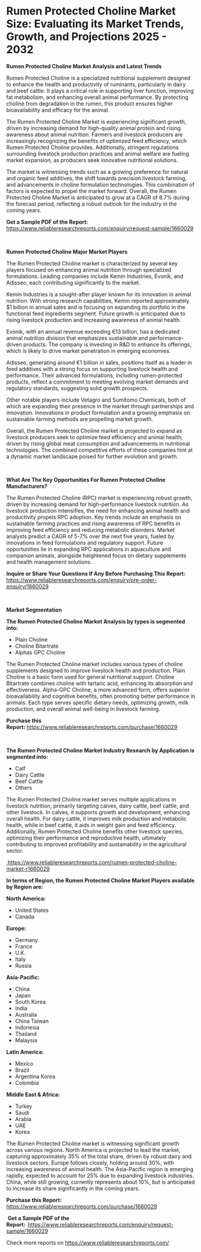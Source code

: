 <p><h1>Rumen Protected Choline Market Size: Evaluating its Market Trends, Growth, and Projections 2025 - 2032</h1></p><p><strong>Rumen Protected Choline Market Analysis and Latest Trends</strong></p>
<p><p>Rumen Protected Choline is a specialized nutritional supplement designed to enhance the health and productivity of ruminants, particularly in dairy and beef cattle. It plays a critical role in supporting liver function, improving fat metabolism, and enhancing overall animal performance. By protecting choline from degradation in the rumen, this product ensures higher bioavailability and efficacy for the animal.</p><p>The Rumen Protected Choline Market is experiencing significant growth, driven by increasing demand for high-quality animal protein and rising awareness about animal nutrition. Farmers and livestock producers are increasingly recognizing the benefits of optimized feed efficiency, which Rumen Protected Choline provides. Additionally, stringent regulations surrounding livestock production practices and animal welfare are fueling market expansion, as producers seek innovative nutritional solutions.</p><p>The market is witnessing trends such as a growing preference for natural and organic feed additives, the shift towards precision livestock farming, and advancements in choline formulation technologies. This combination of factors is expected to propel the market forward. Overall, the Rumen Protected Choline Market is anticipated to grow at a CAGR of 8.7% during the forecast period, reflecting a robust outlook for the industry in the coming years.</p></p>
<p><strong>Get a Sample PDF of the Report:&nbsp;</strong> <a href="https://www.reliableresearchreports.com/enquiry/request-sample/1660029?utm_campaign=3020&utm_medium=2&utm_source=Github&utm_content=ia&utm_term=30032025&utm_id=rumen-protected-choline">https://www.reliableresearchreports.com/enquiry/request-sample/1660029</a></p>
<p>&nbsp;</p>
<p><strong>Rumen Protected Choline Major Market Players</strong></p>
<p><p>The Rumen Protected Choline market is characterized by several key players focused on enhancing animal nutrition through specialized formulations. Leading companies include Kemin Industries, Evonik, and Adisseo, each contributing significantly to the market.</p><p>Kemin Industries is a sought-after player known for its innovation in animal nutrition. With strong research capabilities, Kemin reported approximately $1 billion in annual sales and is focusing on expanding its portfolio in the functional feed ingredients segment. Future growth is anticipated due to rising livestock production and increasing awareness of animal health.</p><p>Evonik, with an annual revenue exceeding €13 billion, has a dedicated animal nutrition division that emphasizes sustainable and performance-driven products. The company is investing in R&D to enhance its offerings, which is likely to drive market penetration in emerging economies.</p><p>Adisseo, generating around €1 billion in sales, positions itself as a leader in feed additives with a strong focus on supporting livestock health and performance. Their advanced formulations, including rumen-protected products, reflect a commitment to meeting evolving market demands and regulatory standards, suggesting solid growth prospects.</p><p>Other notable players include Vetagro and Sumitomo Chemicals, both of which are expanding their presence in the market through partnerships and innovation. Innovations in product formulation and a growing emphasis on sustainable farming methods are propelling market growth. </p><p>Overall, the Rumen Protected Choline market is projected to expand as livestock producers seek to optimize feed efficiency and animal health, driven by rising global meat consumption and advancements in nutritional technologies. The combined competitive efforts of these companies hint at a dynamic market landscape poised for further evolution and growth.</p></p>
<p>&nbsp;</p>
<p><strong>What Are The Key Opportunities For Rumen Protected Choline Manufacturers?</strong></p>
<p><p>The Rumen Protected Choline (RPC) market is experiencing robust growth, driven by increasing demand for high-performance livestock nutrition. As livestock production intensifies, the need for enhancing animal health and productivity propels RPC adoption. Key trends include an emphasis on sustainable farming practices and rising awareness of RPC benefits in improving feed efficiency and reducing metabolic disorders. Market analysts predict a CAGR of 5-7% over the next five years, fueled by innovations in feed formulations and regulatory support. Future opportunities lie in expanding RPC applications in aquaculture and companion animals, alongside heightened focus on dietary supplements and health management solutions.</p></p>
<p><strong>Inquire or Share Your Questions If Any Before Purchasing This Report:</strong> <a href="https://www.reliableresearchreports.com/enquiry/pre-order-enquiry/1660029?utm_campaign=3020&utm_medium=2&utm_source=Github&utm_content=ia&utm_term=30032025&utm_id=rumen-protected-choline">https://www.reliableresearchreports.com/enquiry/pre-order-enquiry/1660029</a></p>
<p>&nbsp;</p>
<p><strong>Market Segmentation</strong></p>
<p><strong>The Rumen Protected Choline Market Analysis by types is segmented into:</strong></p>
<p><ul><li>Plain Choline</li><li>Choline Bitartrate</li><li>Alphas GPC Choline</li></ul></p>
<p><p>The Rumen Protected Choline market includes various types of choline supplements designed to improve livestock health and production. Plain Choline is a basic form used for general nutritional support. Choline Bitartrate combines choline with tartaric acid, enhancing its absorption and effectiveness. Alpha-GPC Choline, a more advanced form, offers superior bioavailability and cognitive benefits, often promoting better performance in animals. Each type serves specific dietary needs, optimizing growth, milk production, and overall animal well-being in livestock farming.</p></p>
<p><strong>Purchase this Report:&nbsp;</strong><a href="https://www.reliableresearchreports.com/purchase/1660029?utm_campaign=3020&utm_medium=2&utm_source=Github&utm_content=ia&utm_term=30032025&utm_id=rumen-protected-choline">https://www.reliableresearchreports.com/purchase/1660029</a></p>
<p>&nbsp;</p>
<p><strong>The Rumen Protected Choline Market Industry Research by Application is segmented into:</strong></p>
<p><ul><li>Calf</li><li>Dairy Cattle</li><li>Beef Cattle</li><li>Others</li></ul></p>
<p><p>The Rumen Protected Choline market serves multiple applications in livestock nutrition, primarily targeting calves, dairy cattle, beef cattle, and other livestock. In calves, it supports growth and development, enhancing overall health. For dairy cattle, it improves milk production and metabolic health, while in beef cattle, it aids in weight gain and feed efficiency. Additionally, Rumen Protected Choline benefits other livestock species, optimizing their performance and reproductive health, ultimately contributing to improved profitability and sustainability in the agricultural sector.</p></p>
<p><a href="https://www.reliableresearchreports.com/rumen-protected-choline-market-r1660029?utm_campaign=3020&utm_medium=2&utm_source=Github&utm_content=ia&utm_term=30032025&utm_id=rumen-protected-choline">&nbsp;https://www.reliableresearchreports.com/rumen-protected-choline-market-r1660029</a></p>
<p><strong>In terms of Region, the Rumen Protected Choline Market Players available by Region are:</strong></p>
<p>
    <p> <strong> North America: </strong>
        <ul>
            <li>United States</li>
            <li>Canada</li>
        </ul>
        </p> 
    <p> <strong> Europe: </strong>
        <ul>
            <li>Germany</li>
            <li>France</li>
            <li>U.K.</li>
            <li>Italy</li>
            <li>Russia</li>
        </ul>
        </p> 
    <p> <strong> Asia-Pacific: </strong>
        <ul>
            <li>China</li>
            <li>Japan</li>
            <li>South Korea</li>
            <li>India</li>
            <li>Australia</li>
            <li>China Taiwan</li>
            <li>Indonesia</li>
            <li>Thailand</li>
            <li>Malaysia</li>
        </ul>
        </p> 
    <p> <strong> Latin America: </strong>
        <ul>
            <li>Mexico</li>
            <li>Brazil</li>
            <li>Argentina Korea</li>
            <li>Colombia</li>
        </ul>
        </p> 
    <p> <strong> Middle East & Africa: </strong>
        <ul>
            <li>Turkey</li>
            <li>Saudi</li>
            <li>Arabia</li>
            <li>UAE</li>
            <li>Korea</li>
        </ul>
    </p>
    </p>
<p><p>The Rumen Protected Choline market is witnessing significant growth across various regions. North America is projected to lead the market, capturing approximately 35% of the total share, driven by robust dairy and livestock sectors. Europe follows closely, holding around 30%, with increasing awareness of animal health. The Asia-Pacific region is emerging rapidly, expected to account for 25% due to expanding livestock industries. China, while still growing, currently represents about 10%, but is anticipated to increase its share significantly in the coming years.</p></p>
<p><strong>Purchase this Report: </strong><a href="https://www.reliableresearchreports.com/purchase/1660029?utm_campaign=3020&utm_medium=2&utm_source=Github&utm_content=ia&utm_term=30032025&utm_id=rumen-protected-choline">https://www.reliableresearchreports.com/purchase/1660029</a></p>
<p>&nbsp;<strong>Get a Sample PDF of the Report:&nbsp;&nbsp;</strong><a href="https://www.reliableresearchreports.com/enquiry/request-sample/1660029?utm_campaign=3020&utm_medium=2&utm_source=Github&utm_content=ia&utm_term=30032025&utm_id=rumen-protected-choline">https://www.reliableresearchreports.com/enquiry/request-sample/1660029</a></p>
<p><strong></strong></p>
<p>Check more reports on <a href="https://www.reliableresearchreports.com/?utm_campaign=3020&utm_medium=2&utm_source=Github&utm_content=ia&utm_term=30032025&utm_id=rumen-protected-choline">https://www.reliableresearchreports.com/</a></p>
